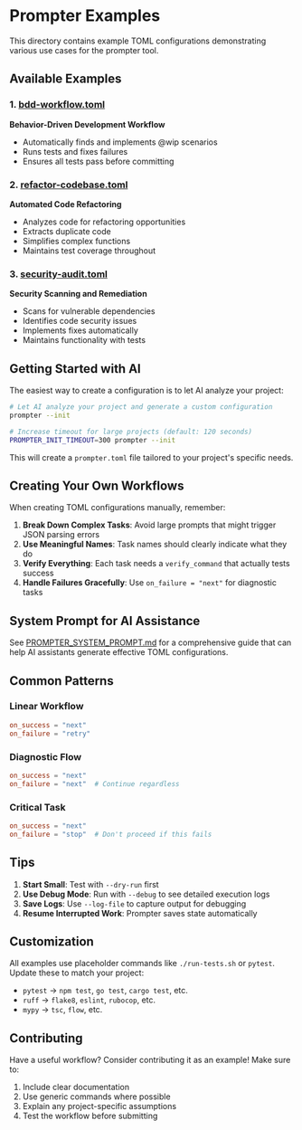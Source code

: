 # Prompter Examples

This directory contains example TOML configurations demonstrating various use cases for the prompter tool.

## Available Examples

### 1. [bdd-workflow.toml](bdd-workflow.toml)
**Behavior-Driven Development Workflow**
- Automatically finds and implements @wip scenarios
- Runs tests and fixes failures
- Ensures all tests pass before committing

### 2. [refactor-codebase.toml](refactor-codebase.toml)
**Automated Code Refactoring**
- Analyzes code for refactoring opportunities
- Extracts duplicate code
- Simplifies complex functions
- Maintains test coverage throughout

### 3. [security-audit.toml](security-audit.toml)
**Security Scanning and Remediation**
- Scans for vulnerable dependencies
- Identifies code security issues
- Implements fixes automatically
- Maintains functionality with tests

## Getting Started with AI

The easiest way to create a configuration is to let AI analyze your project:

```bash
# Let AI analyze your project and generate a custom configuration
prompter --init

# Increase timeout for large projects (default: 120 seconds)
PROMPTER_INIT_TIMEOUT=300 prompter --init
```

This will create a `prompter.toml` file tailored to your project's specific needs.

## Creating Your Own Workflows

When creating TOML configurations manually, remember:

1. **Break Down Complex Tasks**: Avoid large prompts that might trigger JSON parsing errors
2. **Use Meaningful Names**: Task names should clearly indicate what they do
3. **Verify Everything**: Each task needs a `verify_command` that actually tests success
4. **Handle Failures Gracefully**: Use `on_failure = "next"` for diagnostic tasks

## System Prompt for AI Assistance

See [PROMPTER_SYSTEM_PROMPT.md](../PROMPTER_SYSTEM_PROMPT.md) for a comprehensive guide that can help AI assistants generate effective TOML configurations.

## Common Patterns

### Linear Workflow
```toml
on_success = "next"
on_failure = "retry"
```

### Diagnostic Flow
```toml
on_success = "next"
on_failure = "next"  # Continue regardless
```

### Critical Task
```toml
on_success = "next"
on_failure = "stop"  # Don't proceed if this fails
```

## Tips

1. **Start Small**: Test with `--dry-run` first
2. **Use Debug Mode**: Run with `--debug` to see detailed execution logs
3. **Save Logs**: Use `--log-file` to capture output for debugging
4. **Resume Interrupted Work**: Prompter saves state automatically

## Customization

All examples use placeholder commands like `./run-tests.sh` or `pytest`. Update these to match your project:

- `pytest` → `npm test`, `go test`, `cargo test`, etc.
- `ruff` → `flake8`, `eslint`, `rubocop`, etc.
- `mypy` → `tsc`, `flow`, etc.

## Contributing

Have a useful workflow? Consider contributing it as an example! Make sure to:
1. Include clear documentation
2. Use generic commands where possible
3. Explain any project-specific assumptions
4. Test the workflow before submitting